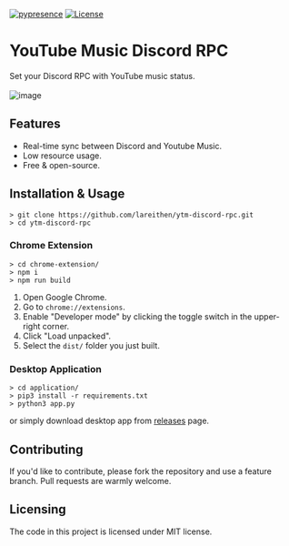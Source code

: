 [![pypresence](https://img.shields.io/badge/using-pypresence-00bb88.svg)](https://github.com/qwertyquerty/pypresence)
[![License](https://img.shields.io/badge/license-MIT-blue.svg)](https://opensource.org/licenses/MIT)

# YouTube Music Discord RPC
Set your Discord RPC with YouTube music status.\
\
![image](https://user-images.githubusercontent.com/72984140/221476114-6298fa56-be38-4f90-b6f9-fddd1245d28c.png)

## Features
* Real-time sync between Discord and Youtube Music.
* Low resource usage.
* Free & open-source.

## Installation & Usage
```
> git clone https://github.com/lareithen/ytm-discord-rpc.git
> cd ytm-discord-rpc
```

### Chrome Extension
```
> cd chrome-extension/
> npm i
> npm run build
```
1. Open Google Chrome.
2. Go to `chrome://extensions`.
3. Enable "Developer mode" by clicking the toggle switch in the upper-right corner.
4. Click "Load unpacked".
5. Select the `dist/` folder you just built.

### Desktop Application
```
> cd application/
> pip3 install -r requirements.txt
> python3 app.py
```
or simply download desktop app from [releases](https://github.com/lareithen/ytm-discord-rpc/releases) page.

## Contributing

If you'd like to contribute, please fork the repository and use a feature branch. Pull requests are warmly welcome.

## Licensing

The code in this project is licensed under MIT license.
